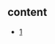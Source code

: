 ## content

- [1](https://github.com/gaoxinge/something/tree/master/learn%20java%20third-party%20library/druid/1)